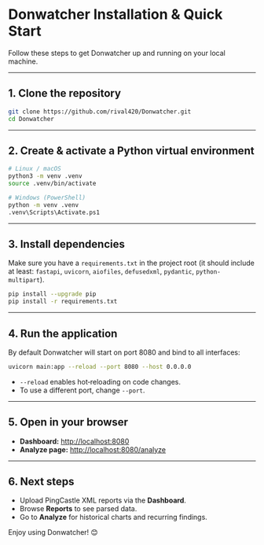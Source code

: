 # Donwatcher Installation & Quick Start

Follow these steps to get Donwatcher up and running on your local machine.

---

## 1. Clone the repository

```bash
git clone https://github.com/rival420/Donwatcher.git
cd Donwatcher
````

---

## 2. Create & activate a Python virtual environment

```bash
# Linux / macOS
python3 -m venv .venv
source .venv/bin/activate

# Windows (PowerShell)
python -m venv .venv
.venv\Scripts\Activate.ps1
```

---

## 3. Install dependencies

Make sure you have a `requirements.txt` in the project root (it should include at least: `fastapi`, `uvicorn`, `aiofiles`, `defusedxml`, `pydantic`, `python-multipart`).

```bash
pip install --upgrade pip
pip install -r requirements.txt
```

---

## 4. Run the application

By default Donwatcher will start on port 8080 and bind to all interfaces:

```bash
uvicorn main:app --reload --port 8080 --host 0.0.0.0
```

* `--reload` enables hot‑reloading on code changes.
* To use a different port, change `--port`.

---

## 5. Open in your browser

* **Dashboard:**  [http://localhost:8080](http://localhost:8080)
* **Analyze page:**  [http://localhost:8080/analyze](http://localhost:8080/analyze)

---

## 6. Next steps

* Upload PingCastle XML reports via the **Dashboard**.
* Browse **Reports** to see parsed data.
* Go to **Analyze** for historical charts and recurring findings.

Enjoy using Donwatcher! 😊
